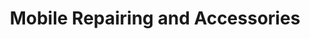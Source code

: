 ---
title: "Mobile Repairing and Accessories"
url: /karachi/mobile-repairing-and-accessories/
shop: mobile phone
---